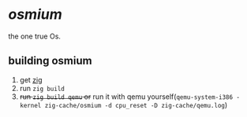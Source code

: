 # *osmium*
the one true Os.

## building osmium
1. get [zig](https://ziglang.org)
2. run `zig build`
3. ~~run `zig build qemu` or~~ run it with qemu yourself(`qemu-system-i386 -kernel zig-cache/osmium -d cpu_reset -D zig-cache/qemu.log`)
